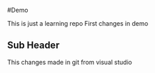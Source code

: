 #Demo

This is just a learning repo
First changes in demo


## Sub Header
This changes made in git from visual studio
